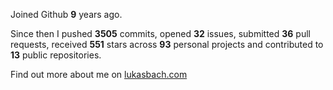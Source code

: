 Joined Github **9** years ago.

Since then I pushed **3505** commits, opened **32** issues, submitted **36** pull requests, received **551** stars across **93** personal projects and contributed to **13** public repositories.

Find out more about me on [lukasbach.com](https://lukasbach.com)

